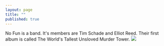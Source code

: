 ```yaml
---
layout: page
title: ""
published: true
---
```


No Fun is a band. It's members are Tim Schade and Elliot Reed. Their first album is called The World's Tallest Unsloved Murder Tower.
![](http://dump.fm/images/20120821/1345597106871-dumpfm-gory-.gif)